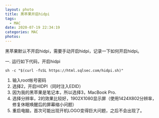 ```yaml
---
layout: photo
title: 黑苹果开启hidpi
tags:
  - MAC
date: 2020-07-19 22:34:19
categories: MAC
photos:
---
```

黑苹果默认不开启hidpi，需要手动开启hidpi，记录一下如何开启hidpi。
<!--more-->
一. 运行如下代码，开启hidpi
```
sh -c "$(curl -fsSL https://html.sqlsec.com/hidpi.sh)"
```
1. 输入root帐号密码
2. 选择2，开启HIDPI（同时注入EDID）
3. 因为我的黑苹果是笔记本，所以选择3，MacBook Pro.
4. 选择分辨率，2的效果比较好，1902X1080显示屏（使用1424X802分辨率，修复休眠唤醒后的屏幕缩小问题）
5. 重启电脑，首次可能出现开机LOGO变得巨大问题，之后不会出现了。
